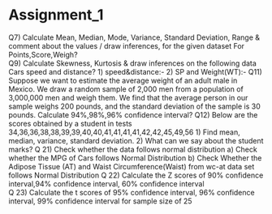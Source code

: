 # Assignment_1
Q7) Calculate Mean, Median, Mode, Variance, Standard Deviation, Range &  comment about the values / draw inferences, for the given dataset For Points,Score,Weigh?    
Q9) Calculate Skewness, Kurtosis & draw inferences on the following data  Cars speed and distance? 1) speed&distance:-  2) SP and Weight(WT):-
Q11)  Suppose we want to estimate the average weight of an adult male in    Mexico. We draw a random sample of 2,000 men from a population of 3,000,000 men and weigh them. We find that the average person in our sample weighs 200 pounds, and the standard deviation of the sample is 30 pounds. Calculate 94%,98%,96% confidence interval?
Q12)  Below are the scores obtained by a student in tests 34,36,36,38,38,39,39,40,40,41,41,41,41,42,42,45,49,56 1) Find mean, median, variance, standard deviation. 2)	What can we say about the student marks? 
Q 21) Check whether the data follows normal distribution a)	Check whether the MPG of Cars follows Normal Distribution  b)	Check Whether the Adipose Tissue (AT) and Waist Circumference(Waist)  from wc-at data set  follows Normal Distribution 
Q 22) Calculate the Z scores of  90% confidence interval,94% confidence interval, 60% confidence interval         
Q 23) Calculate the t scores of 95% confidence interval, 96% confidence interval, 99% confidence interval for sample size of 25
